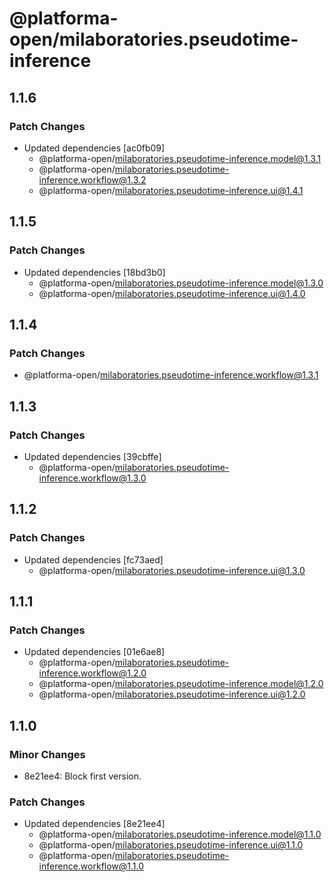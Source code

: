 # @platforma-open/milaboratories.pseudotime-inference

## 1.1.6

### Patch Changes

- Updated dependencies [ac0fb09]
  - @platforma-open/milaboratories.pseudotime-inference.model@1.3.1
  - @platforma-open/milaboratories.pseudotime-inference.workflow@1.3.2
  - @platforma-open/milaboratories.pseudotime-inference.ui@1.4.1

## 1.1.5

### Patch Changes

- Updated dependencies [18bd3b0]
  - @platforma-open/milaboratories.pseudotime-inference.model@1.3.0
  - @platforma-open/milaboratories.pseudotime-inference.ui@1.4.0

## 1.1.4

### Patch Changes

- @platforma-open/milaboratories.pseudotime-inference.workflow@1.3.1

## 1.1.3

### Patch Changes

- Updated dependencies [39cbffe]
  - @platforma-open/milaboratories.pseudotime-inference.workflow@1.3.0

## 1.1.2

### Patch Changes

- Updated dependencies [fc73aed]
  - @platforma-open/milaboratories.pseudotime-inference.ui@1.3.0

## 1.1.1

### Patch Changes

- Updated dependencies [01e6ae8]
  - @platforma-open/milaboratories.pseudotime-inference.workflow@1.2.0
  - @platforma-open/milaboratories.pseudotime-inference.model@1.2.0
  - @platforma-open/milaboratories.pseudotime-inference.ui@1.2.0

## 1.1.0

### Minor Changes

- 8e21ee4: Block first version.

### Patch Changes

- Updated dependencies [8e21ee4]
  - @platforma-open/milaboratories.pseudotime-inference.model@1.1.0
  - @platforma-open/milaboratories.pseudotime-inference.ui@1.1.0
  - @platforma-open/milaboratories.pseudotime-inference.workflow@1.1.0
